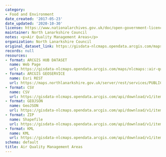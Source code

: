 ```yaml
---
category:
- Food and Environment
date_created: '2017-05-23'
date_updated: '2020-10-30'
license: https://www.nationalarchives.gov.uk/doc/open-government-licence/version/3/
maintainer: North Lanarkshire Council
notes: <p>Air Quality Management Areas</p>
organization: North Lanarkshire Council
original_dataset_link: https://gisdata-nlcmaps.opendata.arcgis.com/maps/nlcmaps::air-quality-management-areas
records: null
resources:
- format: ARCGIS HUB DATASET
  name: Web Page
  url: https://gisdata-nlcmaps.opendata.arcgis.com/maps/nlcmaps::air-quality-management-areas
- format: ARCGIS GEOSERVICE
  name: Esri REST
  url: https://maps.northlanarkshire.gov.uk/server/rest/services/PUBLIC/OPEN_DATA_LAYERS/FeatureServer/15
- format: CSV
  name: CSV
  url: https://gisdata-nlcmaps.opendata.arcgis.com/api/download/v1/items/cfaf3fe8dc044953a01f7f7409501761/csv?layers=15
- format: GEOJSON
  name: GeoJSON
  url: https://gisdata-nlcmaps.opendata.arcgis.com/api/download/v1/items/cfaf3fe8dc044953a01f7f7409501761/geojson?layers=15
- format: ZIP
  name: Shapefile
  url: https://gisdata-nlcmaps.opendata.arcgis.com/api/download/v1/items/cfaf3fe8dc044953a01f7f7409501761/shapefile?layers=15
- format: KML
  name: KML
  url: https://gisdata-nlcmaps.opendata.arcgis.com/api/download/v1/items/cfaf3fe8dc044953a01f7f7409501761/kml?layers=15
schema: default
title: Air Quality Management Areas
---
```

